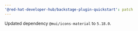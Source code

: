 ```yaml
---
'@red-hat-developer-hub/backstage-plugin-quickstart': patch
---
```


Updated dependency `@mui/icons-material` to `5.18.0`.
